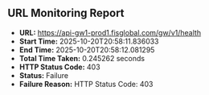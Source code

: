 ## URL Monitoring Report

- **URL:** https://api-gw1-prod1.fisglobal.com/gw/v1/health
- **Start Time:** 2025-10-20T20:58:11.836033
- **End Time:** 2025-10-20T20:58:12.081295
- **Total Time Taken:** 0.245262 seconds
- **HTTP Status Code:** 403
- **Status:** Failure
- **Failure Reason:** HTTP Status Code: 403
